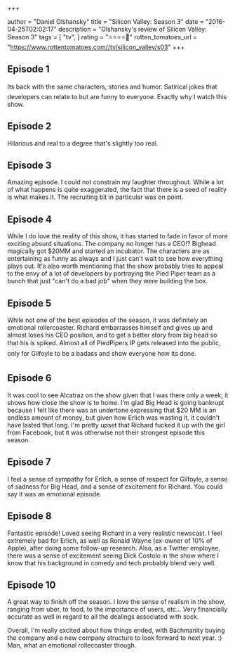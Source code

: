 +++

author = "Daniel Olshansky"
title = "Silicon Valley: Season 3"
date = "2016-04-25T02:02:17"
description = "Olshansky's review of Silicon Valley: Season 3"
tags = [
    "tv",
]
rating = "⭐⭐⭐⭐🌟"
rotten_tomatoes_url = "https://www.rottentomatoes.com//tv/silicon_valley/s03"
+++

Episode 1
-------------
Its back with the same characters, stories and humor. Satirical jokes that developers can relate to but are funny to everyone. Exactly why I watch this show.

Episode 2
--------------
Hilarious and real to a degree that's slightly too real.

Episode 3
-------------
Amazing episode. I could not constrain my laughter throughout. While a lot of what happens is quite exaggerated, the fact that there is a seed of reality is what makes it. The recruiting bit in particular was on point.

Episode 4
--------------
While I do love the reality of this show, it has started to fade in favor of more exciting absurd situations. The company no longer has a CEO!? Bighead magically got $20MM and started an incubator. The characters are as entertaining as funny as always and I just can't wait to see how everything plays out. It's also worth mentioning that the show probably tries to appeal to the envy of a lot of developers by portraying the Pied Piper team as a bunch that just "can't do a bad job" when they were building the box.

Episode 5
-------------
While not one of the best episodes of the season, it was definitely an emotional rollercoaster. Richard embarrasses himself and gives up and almost loses his CEO position, and to get a better story from big head so that his is spiked. Almost all of PiedPipers IP gets released into the public, only for Gilfoyle to be a badass and show everyone how its done.

Episode 6
-------------
It was cool to see Alcatraz on the show given that I was there only a week; it shows how close the show is to home. I'm glad Big Head is going bankrupt because I felt like there was an undertone expressing that $20 MM is an endless amount of money, but given how Erlich was wasting it, it couldn't have lasted that long. I'm pretty upset that Richard fucked it up with the girl from Facebook, but it was otherwise not their strongest episode this season.

Episode 7
-------------
I feel a sense of sympathy for Erlich, a sense of respect for Gilfoyle, a sense of sadness for Big Head, and a sense of excitement for Richard. You could say it was an emotional episode.

Episode 8
-------------
Fantastic episode! Loved seeing Richard in a very realistic newscast. I feel extremely bad for Erlich, as well as Ronald Wayne (ex-owner of 10% of Apple), after doing some follow-up research. Also, as a Twitter employee, there was a sense of excitement seeing Dick Costolo in the show where I know that his background in comedy and tech probably blend very well.

Episode 10
---------------
A great way to finish off the season. I love the sense of realism in the show, ranging from uber, to food, to the importance of users, etc... Very financially accurate as well in regard to all the dealings associated with sock.

Overall, I'm really excited about how things ended, with Bachmanity buying the company and a new company structure to look forward to next year. :) Man, what an emotional rollecoaster though.

